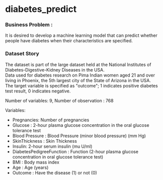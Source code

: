 # diabetes_predict

### Business Problem : <br>
It is desired to develop a machine learning model that can predict whether people have diabetes when their characteristics are specified.

### Dataset Story

The dataset is part of the large dataset held at the National Institutes of Diabetes-Digestive-Kidney Diseases in the USA. <br>
Data used for diabetes research on Pima Indian women aged 21 and over living in Phoenix, the 5th largest city of the State of Arizona in the USA.<br>
The target variable is specified as "outcome"; 1 indicates positive diabetes test result, 0 indicates negative.<br>

Number of variables: 9,
Number of observation : 768

Variables: 
- Pregnancies: Number of pregnancies <br>
- Glucose : 2-hour plasma glucose concentration in the oral glucose tolerance test<br>
- Blood Pressure : Blood Pressure (minor blood pressure) (mm Hg)<br>
- SkinThickness : Skin Thickness<br>
- Insulin: 2-hour serum insulin (mu U/ml)<br>
- DiabetesPedigreeFunction : Function (2-hour plasma glucose concentration in oral glucose tolerance test)<br>
- BMI : Body mass index<br>
- Age : Age (years)<br>
- Outcome : Have the disease (1) or not (0)<br>
